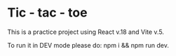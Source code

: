 # Tic - tac - toe

This is a practice project using React v.18 and Vite v.5.

To run it in DEV mode please do: npm i && npm run dev.